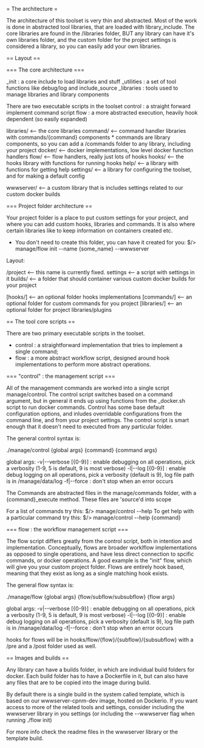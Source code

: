 = The architecture =

The architecture of this toolset is very thin and abstracted.  Most of the work is done in
abstracted tool libraries, that are loaded with library_include.  The core libraries are found
in the /libraries folder, BUT any library can have it's own libraries folder, and the custom
folder for the project settings is considered a library, so you can easily add your own libraries.

== Layout ==

=== The core architecture  ===

_init  : a core include to load libraries and stuff
_utilities : a set of tool functions like debug/log and include_source
_libraries : tools used to manage libraries and library components

There are two executable scripts in the toolset
control : a straight forward implement command script
flow : a more abstracted execution, heavily hook dependent (so easily expanded)

libraries/  <-- the core libraries
  command/  <-- command handler libraries with commands/{command} components
                * commands are library components, so you can add a /commands
                  folder to any library, including your project
  docker/   <-- docker implementations, low level docker function handlers
  flow/     <-- flow handlers, really just lots of hooks
  hooks/    <-- the hooks library with functions for running hooks
  help/     <-- a library with functions for getting help
  settings/ <-- a library for configuring the toolset, and for making a default config

  wwwserver/ <-- a custom library that is includes settings related to our custom docker builds


=== Project folder architecture ==

Your project folder is a place to put custom settings for your project, 
and where you can add custom hooks, libraries and commands.
It is also where certain libraries like to keep information on containers
created etc.

* You don't need to create this folder, you can have it created for you:
  $/> manage/flow init --name {some_name} --wwwserver

Layout:

/project       <-- this name is currently fixed.
  settings     <-- a script with settings in it
  builds/      <-- a folder that should container various custom docker builds
                   for your project

  [hooks/]     <-- an optional folder hooks implementations
  [commands/]  <-- an optional folder for custom commands for you project
  [libraries/] <-- an optional folder for project libraries/plugins

== The tool core scripts ==

There are two primary executable scripts in the toolset. 

- control : a straightforward implementation that tries to implement 
    a single command;
- flow : a more abstract workflow script, designed around hook implementations
    to perform more abstract operations.

=== "control" : the management script ===

All of the management commands are worked into a single script manage/control.  The control script switches based on a command argument, but in general it ends up using functions from the _docker.sh script to run docker commands.  Control has some base default configuration options, and inludes overridable configurations from the command line, and from your project settings.   The control script is smart enough that it doesn't need to executed from any particular folder.

The general control syntax is:

./manage/control {global args} {command} {command args}

global args:
 -v|--verbose [{0-9}] : enable debugging on all operations, pick a verbosity (1-9, 5 is default, 9 is most verbose)
 -l|--log [{0-9}] : enable debug logging on all operations, pick a verbosity (default is 9), log file path is in /manage/data/log
 -f|--force : don't stop when an error occurs

The Commands are abstracted files in the manage/commands folder, with a {command}_execute method.  These files are 'source'd into scope

For a list of commands try this:
$/> manage/control --help
To get help with a particular command try this:
$/> manage/control --help {command}

=== flow : the workflow management script ===

The flow script differs greatly from the control script, both in intention and implementation.  Conceptually, flows are broader worklflow implementations as opposed to single operations, and have less direct connection to spcific commands, or docker operations.  A good example is the "init" flow, which will give you your custom project folder.
Flows are entirely hook based, meaning that they exist as long as a single matching hook exists.

The general flow syntax is:

./manage/flow {global args} {flow/subflow/subsubflow} {flow args}

global args:
 -v|--verbose [{0-9}] : enable debugging on all operations, pick a verbosity (1-9, 5 is default, 9 is most verbose)
 -l|--log [{0-9}] : enable debug logging on all operations, pick a verbosity (default is 9), log file path is in /manage/data/log
 -f|--force : don't stop when an error occurs

hooks for flows will be in
 hooks/flow/{flow}/{subflow}/{subsubflow}  with a /pre  and a /post folder used as well.

== Images and builds ==

Any library can have a builds folder, in which are individual build folders for docker. Each build folder has to have a Dockerfile in it, but can also have any files that are to be copied into the image during build.

By default there is a single build in the system called template, which is based on our wwwserver-cpnm-dev image, hosted on Dockerio.  If you want access to more of the related tools and settings, consider including the wwwserver library in you settings (or including the --wwwserver flag when running ./flow init)

For more info check the readme files in the wwwserver library or the template build.
